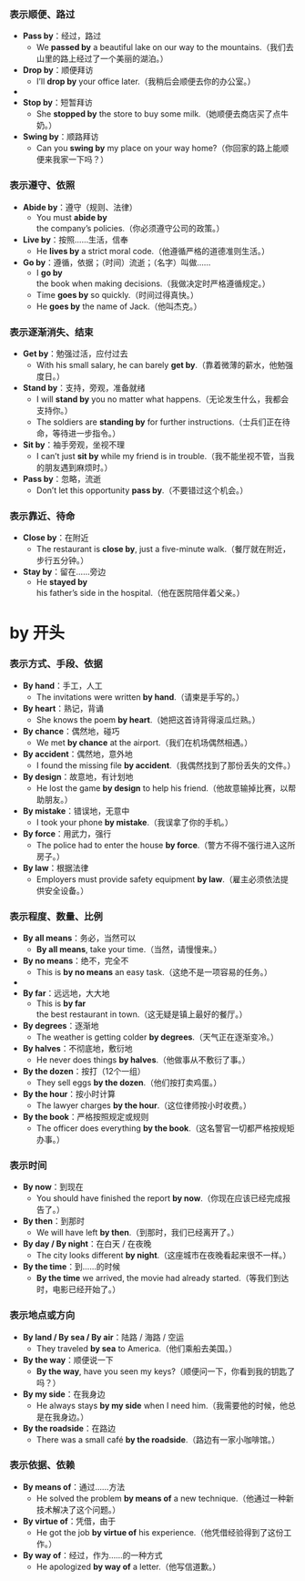 ### **表示顺便、路过**  
- **Pass by**：经过，路过  
  - We **passed by** a beautiful lake on our way to the mountains.（我们去山里的路上经过了一个美丽的湖泊。）  
- **Drop by**：顺便拜访  
  - I’ll **drop by** your office later.（我稍后会顺便去你的办公室。）  
- 
- **Stop by**：短暂拜访  
  - She **stopped by** the store to buy some milk.（她顺便去商店买了点牛奶。）  
- **Swing by**：顺路拜访  
  - Can you **swing by** my place on your way home?（你回家的路上能顺便来我家一下吗？）  

### **表示遵守、依照**  
- **Abide by**：遵守（规则、法律）  
  - You must **abide by** the company’s policies.（你必须遵守公司的政策。）  
- **Live by**：按照……生活，信奉  
  - He **lives by** a strict moral code.（他遵循严格的道德准则生活。）  
- **Go by**：遵循，依据；（时间）流逝；（名字）叫做……  
  - I **go by** the book when making decisions.（我做决定时严格遵循规定。）  
  - Time **goes by** so quickly.（时间过得真快。）  
  - He **goes by** the name of Jack.（他叫杰克。）  

### **表示逐渐消失、结束**  
- **Get by**：勉强过活，应付过去  
  - With his small salary, he can barely **get by**.（靠着微薄的薪水，他勉强度日。）  
- **Stand by**：支持，旁观，准备就绪  
  - I will **stand by** you no matter what happens.（无论发生什么，我都会支持你。）  
  - The soldiers are **standing by** for further instructions.（士兵们正在待命，等待进一步指令。）  
- **Sit by**：袖手旁观，坐视不理  
  - I can’t just **sit by** while my friend is in trouble.（我不能坐视不管，当我的朋友遇到麻烦时。）  
- **Pass by**：忽略，流逝  
  - Don’t let this opportunity **pass by**.（不要错过这个机会。）  

### **表示靠近、待命**  
- **Close by**：在附近  
  - The restaurant is **close by**, just a five-minute walk.（餐厅就在附近，步行五分钟。）  
- **Stay by**：留在……旁边  
  - He **stayed by** his father’s side in the hospital.（他在医院陪伴着父亲。）  

# by 开头

### **表示方式、手段、依据**  
- **By hand**：手工，人工  
  - The invitations were written **by hand**.（请柬是手写的。）  
- **By heart**：熟记，背诵  
  - She knows the poem **by heart**.（她把这首诗背得滚瓜烂熟。）  
- **By chance**：偶然地，碰巧  
  - We met **by chance** at the airport.（我们在机场偶然相遇。）  
- **By accident**：偶然地，意外地  
  - I found the missing file **by accident**.（我偶然找到了那份丢失的文件。）  
- **By design**：故意地，有计划地  
  - He lost the game **by design** to help his friend.（他故意输掉比赛，以帮助朋友。）  
- **By mistake**：错误地，无意中  
  - I took your phone **by mistake**.（我误拿了你的手机。）  
- **By force**：用武力，强行  
  - The police had to enter the house **by force**.（警方不得不强行进入这所房子。）  
- **By law**：根据法律  
  - Employers must provide safety equipment **by law**.（雇主必须依法提供安全设备。）  

### **表示程度、数量、比例**  
- **By all means**：务必，当然可以  
  - **By all means**, take your time.（当然，请慢慢来。）  
- **By no means**：绝不，完全不  
  - This is **by no means** an easy task.（这绝不是一项容易的任务。）
- 
- **By far**：远远地，大大地  
  - This is **by far** the best restaurant in town.（这无疑是镇上最好的餐厅。）  
- **By degrees**：逐渐地  
  - The weather is getting colder **by degrees**.（天气正在逐渐变冷。）  
- **By halves**：不彻底地，敷衍地  
  - He never does things **by halves**.（他做事从不敷衍了事。）  
- **By the dozen**：按打（12个一组）  
  - They sell eggs **by the dozen**.（他们按打卖鸡蛋。）  
- **By the hour**：按小时计算  
  - The lawyer charges **by the hour**.（这位律师按小时收费。）  
- **By the book**：严格按照规定或规则  
  - The officer does everything **by the book**.（这名警官一切都严格按规矩办事。）  

### **表示时间**  
- **By now**：到现在  
  - You should have finished the report **by now**.（你现在应该已经完成报告了。）  
- **By then**：到那时  
  - We will have left **by then**.（到那时，我们已经离开了。）  
- **By day / By night**：在白天 / 在夜晚  
  - The city looks different **by night**.（这座城市在夜晚看起来很不一样。）  
- **By the time**：到……的时候  
  - **By the time** we arrived, the movie had already started.（等我们到达时，电影已经开始了。）  

### **表示地点或方向**  
- **By land / By sea / By air**：陆路 / 海路 / 空运  
  - They traveled **by sea** to America.（他们乘船去美国。）  
- **By the way**：顺便说一下  
  - **By the way**, have you seen my keys?（顺便问一下，你看到我的钥匙了吗？）  
- **By my side**：在我身边  
  - He always stays **by my side** when I need him.（我需要他的时候，他总是在我身边。）  
- **By the roadside**：在路边  
  - There was a small café **by the roadside**.（路边有一家小咖啡馆。）  

### **表示依据、依赖**  
- **By means of**：通过……方法  
  - He solved the problem **by means of** a new technique.（他通过一种新技术解决了这个问题。）  
- **By virtue of**：凭借，由于  
  - He got the job **by virtue of** his experience.（他凭借经验得到了这份工作。）  
- **By way of**：经过，作为……的一种方式  
  - He apologized **by way of** a letter.（他写信道歉。）  
